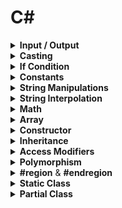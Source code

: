 # C# 

<div style="width:1000px;margin:auto">
<details><summary><b>Input / Output</b></summary>
```csharp
// Reading input from user.
string name = Console.ReadLine();
int num = int.Parse(Console.ReadLine());   // parse the string into integer.
# Handle if user doesn't provide an integer
int x = 0;
int.TryParse(Console.ReadLine(), out x);

// Printing the output
Console.WriteLine("Hello " + name);
Console.Write("Hello {0}", name);
```
</details>

<details><summary><b>Data Types</b></summary>
```csharp
byte ByteNumber = 123;   // 1 byte (0 --> 255)
sbyte SByteNum  = -12;    // 1 byte (-128 --> 127)


short shortNumber = 2;    // 2 bytes (-32,768 --> 32,768)
ushort UshortNum = 12;   // 2 bytes (0 --> 65,535)

int intNumber = 10;          // 4 bytes (-2,147,483,648 --> 2,147,483,648)
uint UintNum =  120;        // 4 bytes (0 --> 4,294,967,295)

long LongNum = 213;       // 8 bytes (-9,223,372,036,854,775,808 --> +9,223,...)
ulong ULongNum = 12;     // 8 bytes (0 --> 18,446,744,073,709,551,615)

float floatNumber = 10.123f;       // 4 bytes.
double douNumber = 121.234d;	// 8 bytes.
decimal decNumber = 123m;		// 16 bytes.

string name = "Mosaab";
char character = 'M';

bool condition = true;

// Let C# determine the type of data.
// using "var" keyword.
var test = 1000;
```
</details>

<details><summary><b>Casting</b></summary>
```csharp
int intNumber = 10;
float floatNumber = 10.123f;
double douNumber = 121.234d;
string name = "";

# First way.
name = intNumber.ToString();

# Second way: using Convert class.
searialNo = Convert.ToInt32 (anyNo);

# Third way: direct casting.
searialNo = (int)anyNo;
```
</details>

<details><summary><b>DateTime</b></summary>
```csharp
# DateTime
DateTime myDate = new DateTime(2020, 5, 25);
DateTime myDate = DateTime.Today;
DateTime myDate = DateTime.Now;

# Show DateTime 
Console.WriteLine(myDate.ToShortDateString());  // show only the date (short format).
Console.WriteLine(myDate.ToShortTimeString());  // show only the time (short format).
Console.WriteLine(myDate.ToLongDateString());   // (long format)
Console.WriteLine(myDate.ToLongTimeString());   // (long format)

# Formatted datetime.
string formattedDate = string.Format("Date is {0: yyyy MMMM dddd HH mm ss tt}", myDate);
Console.WriteLine(formattedDate);
```
</details>

<details><summary><b>If Condition</b></summary>
```csharp
if (num1 > num2)
{
	Console.WriteLine ("Num1 is larger than Num2");
}
else if (num1 < num2)
{
	Console.WriteLine ("Num1 is less than Num2");
}
else
{
	Console.WriteLine ("Num1 equals Num2");
}
```
</details>

<details><summary><b>Constants</b></summary>
```csharp
const double gravity = 9.8d;
```
</details>

<details><summary><b>String Manipulations</b></summary>
```csharp
string movieName = "       Lord of the RingS      ";

// Indexing
Console.WriteLine (movieName[12]);

// Trim
Console.WriteLine (movieName.Trim());

// Upper Case
Console.WriteLine (movieName.ToUpper ().Trim ());

// Lower Case
Console.WriteLine (movieName.Trim ().ToLower ());

// Length
Console.WriteLine (movieName.Length);

// Replace
Console.WriteLine (movieName.Replace ('l', 'L').Trim ());

// Index of 
Console.WriteLine (movieName.IndexOf ('o'));

// Last Index of
Console.WriteLine (movieName.LastIndexOf ('o')); 

// Substring
Console.WriteLine (movieName.Trim().Substring (5, 2));

// Remove after Index
Console.WriteLine (movieName.Trim().Remove (4));

// Insert
Console.WriteLine (movieName.Trim().Insert (0, "Added "));
```
</details>

<details><summary><b>Escape Characters</b></summary>
```csharp
// Ignore the special characters.
string path = @"C:\nami\tark";

// Don't ignore the special characters.
string path = "C:\\nami\\tark"
```
</details>

<details><summary><b>String Interpolation</b></summary>
```csharp
string name = "Mosaab";

Console.WriteLine("Welcome " + name);
Console.WriteLine("Welcome {0}", name);
Console.WriteLine($"Welcome {name}");
```
</details>

<details><summary><b>Loops</b></summary>
```csharp
// For Loop
for(int i = 0; i <= 10; i++) {
	Console.WriteLine (i);
}

// While Loop
int x = 5;
while (x <= 10) {
	Console.WriteLine (x++);
}
```
</details>

<details><summary><b>Math</b></summary>
```csharp
double x = 4.226d;

// Ceiling
Console.WriteLine($"Ceiling: {Math.Ceiling(x)}");

// Floor
Console.WriteLine($"Floor: {Math.Floor(x)}");

// Round
Console.WriteLine($"Round: {Math.Round(x, 2)}");

// Truncate
Console.WriteLine($"Truncate: {Math.Truncate(x)}");

// Max
Console.WriteLine($"Max: {Math.Max(x, y)}");

// Min
Console.WriteLine($"Min: {Math.Min(x, y)}");

// Sqrt
Console.WriteLine($"Sqrt: {Math.Sqrt(y)}");

// POW
Console.WriteLine($"Pow: {Math.Pow(2, 2)}");
```
</details>

<details><summary><b>Random</b></summary>
```csharp
// Random Integer.
Random rand = new Random();
int x = 0;
x = rand.Next(1, 13);
Console.WriteLine("Month: " + x);

// Random Float
double y = 0;
y = rand.NextDouble() * 10;
Console.WriteLine("Random Double: " + y);
```
</details>

<details><summary><b>Array</b></summary>
<h4>Arrays</h4>
```csharp
// Instansiate an array
int[] nums = new int[5] { 1, 2, 3, 4, 5 };
string[] days = { "Sun", "Mon", "Tue", "Wed", "Thur", "Fri", "Sat" };

// Loop over the arrays. using FOR
for (int i=0; i < nums.Length; i++) {
	Console.WriteLine (nums [i]);
}

// Loop Over the array. using FOREACH.
foreach(var day in days) {
	Console.WriteLine (day);
}
```
</details>

<details><summary><b>Method/Function</b></summary>
<h4>1. Basic Structure</h4>
```csharp
// Define the method outside of the Main method.
static void DisplayMessage() {
	Console.WriteLine("Process is done");
}
```

<h4>2. Parameters</h4>
```csharp
// Define the method outside of the Main method.
static int Add(int x, int y) {
	return x + y
}
```

<h4>3. value Vs. reference</h4>
```csharp
// variable has to be initialized.
int x = 10;

// outside of the main method
static void ChangeX(ref int x) {
	x = 200;
}

// to call the function as follows:
ChangeX(ref x)
```
```csharp
// if variable is not instialized, we can use "out" keyword.
int x;

// outside of the main method.
static void Change(out int x) {
	x = 200;
}

// use it like this.
Change(out x);
```

<h4>4. Overloaded Methods</h4>
```csharp
static void WelcomeGuest() {
	Console.WriteLine("Something");
}

static void WelcomeGuest(string name) {
	Console.WriteLine($"Welcome {name}");
}
```
</details><hr>
<details><summary><b>Class</b> & <b>Getter & Setter</b></summary>
```csharp
// everthing is by default private
class Person {
	string firstName;
	public string lastName;
	DateTime birthDate;
	string country;
	
	// Getter & Setter
	public string FirstName {
		get { return firstName; }
		set { firstName = value; }
	}
	
	// Another way of Getter & Setter
	public DateTime BirthDate { get; set; }
}

// instatiating the class in the main method
Person perOne = new Person();
perOne.FirstName = "Mosaab";
perOne.BirthDate = new DateTime(12, 1, 1996);
```
</details>

<details><summary><b>Constructor</b></summary>
```csharp
// everthing is by default private
class Person {
	string firstName;
	public string lastName;
	DateTime birthDate;
	string country;
	
	// Constructor
	public Person (string first, string last) {
		firstName = first;
		lastName  = last;
	}
}

// instatiating the class in the main method
Person perOne = new Person("Mosaab", "Muhammad");
```
</details>

<details><summary><b>Static Methods</b></summary>
<h4>Used without the need to instantiate the class.</h4>
```csharp
static void Main() {
	Person person = new Person();
	person.SayHi(); // called from the static method.
}

static void SayHi() {
	Console.WriteLine("Hi!, from static method");
}


class Person {
	public void SayHi() {
		// print something.
	}
}
```
</details>
<details><summary><b>Inheritance</b></summary>

```csharp
	class Dog : Animal {

	}
```
</details>

<details><summary><b>Access Modifiers</b></summary><p><ul>
<li><b>Public:</b> Access is not restricted.</li>
<li><b>Protected:</b> Access is limited to the containing class or types derived from the containing class.</li>
<li><b>Private:</b> Access is limited to the containing type.</li>
<li><b>Internal:</b> Access is limited to the current assembly.</li>
<li><b>Protected Internal:</b> Access is limited to the current assembly or types derived from the containing class.</li>
</ul></p></details>

<details><summary><b>Polymorphism</b></summary>
<h5>use `virtual` in the parent class, and `override` in the child class.</h5>
```csharp
class MainClass
{
	public static void Main (string[] args)
	{
		Shape[] shapes = new Shape[3];
		shapes [0] = new Line ();
		shapes [1] = new Circle ();
		shapes [2] = new Triangle ();

		foreach (var shape in shapes) {
			shape.Draw ();
		}
	}
}

class Shape {
	public virtual void Draw() {
		Console.WriteLine ("I am a simple shape");
	}
}

class Circle : Shape {
	public override void Draw() {
		Console.WriteLine ("I am a Circle");
	}
}

class Triangle : Shape {
	public override void Draw() {
		Console.WriteLine ("I am a Triangel");
	}
}

class Line : Shape {
	public override void Draw() {
		Console.WriteLine ("I am a Line");
	}
}
```
</details>
<details><summary><b>Abstraction</b></summary>
<p><b>Abstract Class</b> is a concept or an idea not associated with any specific instance. "Can't be instantiated"</p>
```csharp
class MainClass
{
	static void Main()
	{
		Line line = new Line ();
		line.SayHi();
	}

}

abstract class Shape
{
	public void SayHi()
	{
		Console.WriteLine ("Hi from the abstract class.");
	}

	abstract public void Draw();
}

class Line : Shape
{
	public override  void Draw()
	{
		Console.WriteLine ("Hi Im a line");
	}
}
```
</details>
<details><summary><b>#region</b> & <b>#endregion</b></summary>
```csharp
// region is used to fold the code.
class Program {
	public static void Main() {
		Mercedes car = new Mercedes ();
		car.DisplayInfo ();
	}
}

#region Car = This is the solution for the car exercies
class Car {

	#region Properties
	private decimal price;
	protected int maxSpeed;
	public string color;
	#endregion

	protected decimal Price {
		get { return price; }
		set { price = value; }
	}

	public virtual void DisplayInfo() {
		price = 10000;
		maxSpeed = 300;
		color = "Black";

		Console.WriteLine ($"Default values: price is {Price}, max speed = {maxSpeed}, color = {color}");
	}
}

class Mercedes : Car {
	public override void DisplayInfo() {
		base.DisplayInfo ();

		base.Price = 15000;
		base.color = "blue";
		base.maxSpeed = 200;

		Console.WriteLine ($"Overriden values: price = {Price}, speed = {maxSpeed}, color = {color}");
	}
}
#endregion

```
</details>
<details><summary><b>Sealed Class</b> can't be inherted </summary>
```csharp
// Animal class CAN'T be inherted.
sealed class Animal {
	public int number = 200;
}
```
</details>
<details><summary><b>Static Class</b></summary>
<p><ul>
<li>You can only have static members</li>
<li>You can't create an instance of it</li>
<li>They are implicitly sealed</li>
</ul></p>
```csharp
class Program {
	public static void Main() {
		// There's no need to instantiate a class.
		Animal.GetAge ();
	}
}

static class Animal {
	// members must be static
	static public string name;

	// methods must be static
	static public void GetAge() {
		Console.WriteLine (DateTime.Now.Year - DateTime.Now.AddYears (-2).Year);
	}
	
}
```
</details>
<details><summary><b>Nested Class</b></summary>
```csharp
class Program {
	public static void Main() {
		Animal animal = new Animal ();

		// instantiate a dog nested class.
		Animal.Dog dog = new Animal.Dog ();

		// instantiate a cat nested class.
		Animal.Cat cat = new Animal.Cat ();
	}
}

class Animal {
	public string name;
	public string country;

	public class Dog {
		public string breed;
		public string nickName;
	}

	public class Cat {
		public string CatName;
	}
}
```
</details>

<details><summary><b>Partial Class</b></summary>
when you write parts of the same class in different places.
```csharp
class Program {
	public static void Main() {
		Animal animal = new Animal ();
		Console.WriteLine (animal.age + " " + animal.name);
	}
}

partial class Animal {
	public int age = 13;
	
}

partial class Animal {
	public string name = "Max";
}

```
</details>
</div>